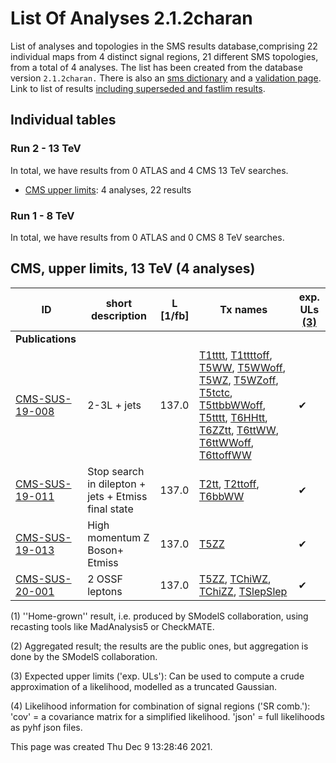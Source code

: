 # List Of Analyses 2.1.2charan 
List of analyses and topologies in the SMS results database,comprising 22 individual maps from 4 distinct signal regions, 21 different SMS topologies, from a total of 4 analyses.
The list has been created from the database version `2.1.2charan.`
There is also an  [sms dictionary](SmsDictionary212charan) and a [validation page](Validation212charan).
Link to list of results [including superseded and fastlim results](ListOfAnalyses212charanWithSuperseded).

## Individual tables

### Run 2 - 13 TeV
In total, we have results from 0 ATLAS and 4 CMS 13 TeV searches.
 * [CMS upper limits](#CMSupperlimits13): 4  analyses, 22 results

### Run 1 - 8 TeV
In total, we have results from 0 ATLAS and 0 CMS 8 TeV searches.

<a name="CMSupperlimits13"></a>
## CMS, upper limits, 13 TeV (4 analyses)

| **ID** | **short description** | **L [1/fb]** | **Tx names** | **exp. ULs [(3)](#A3)** |
|--------|-----------------------|--------------|--------------|-------------------------|
| **Publications** | | | | |
| [CMS-SUS-19-008](http://cms-results.web.cern.ch/cms-results/public-results/publications/SUS-19-008/index.html)<a name="CMS-SUS-19-008"></a> | 2-3L + jets | 137.0 | [T1tttt](SmsDictionary212charan#T1tttt), [T1ttttoff](SmsDictionary212charan#T1ttttoff), [T5WW](SmsDictionary212charan#T5WW), [T5WWoff](SmsDictionary212charan#T5WWoff), [T5WZ](SmsDictionary212charan#T5WZ), [T5WZoff](SmsDictionary212charan#T5WZoff), [T5tctc](SmsDictionary212charan#T5tctc), [T5ttbbWWoff](SmsDictionary212charan#T5ttbbWWoff), [T5tttt](SmsDictionary212charan#T5tttt), [T6HHtt](SmsDictionary212charan#T6HHtt), [T6ZZtt](SmsDictionary212charan#T6ZZtt), [T6ttWW](SmsDictionary212charan#T6ttWW), [T6ttWWoff](SmsDictionary212charan#T6ttWWoff), [T6ttoffWW](SmsDictionary212charan#T6ttoffWW) | &#10004; |
| [CMS-SUS-19-011](http://cms-results.web.cern.ch/cms-results/public-results/publications/SUS-19-011/index.html)<a name="CMS-SUS-19-011"></a> | Stop search in dilepton + jets + Etmiss final state | 137.0 | [T2tt](SmsDictionary212charan#T2tt), [T2ttoff](SmsDictionary212charan#T2ttoff), [T6bbWW](SmsDictionary212charan#T6bbWW) | &#10004; |
| [CMS-SUS-19-013](http://cms-results.web.cern.ch/cms-results/public-results/publications/SUS-19-013/index.html)<a name="CMS-SUS-19-013"></a> | High momentum Z Boson+ Etmiss | 137.0 | [T5ZZ](SmsDictionary212charan#T5ZZ) | &#10004; |
| [CMS-SUS-20-001](http://cms-results.web.cern.ch/cms-results/public-results/publications/SUS-20-001/index.html)<a name="CMS-SUS-20-001"></a> | 2 OSSF leptons | 137.0 | [T5ZZ](SmsDictionary212charan#T5ZZ), [TChiWZ](SmsDictionary212charan#TChiWZ), [TChiZZ](SmsDictionary212charan#TChiZZ), [TSlepSlep](SmsDictionary212charan#TSlepSlep) | &#10004; |


<a name='A1'>(1)</a> ''Home-grown'' result, i.e. produced by SModelS collaboration, using recasting tools like MadAnalysis5 or CheckMATE.

<a name='A2'>(2)</a> Aggregated result; the results are the public ones, but aggregation is done by the SModelS collaboration.

<a name='A3'>(3)</a> Expected upper limits ('exp. ULs'): Can be used to compute a crude approximation of a likelihood, modelled as a truncated Gaussian.

<a name='A4'>(4)</a> Likelihood information for combination of signal regions ('SR comb.'): 'cov' = a covariance matrix for a simplified likelihood. 'json' = full likelihoods as pyhf json files.

This page was created Thu Dec  9 13:28:46 2021.
